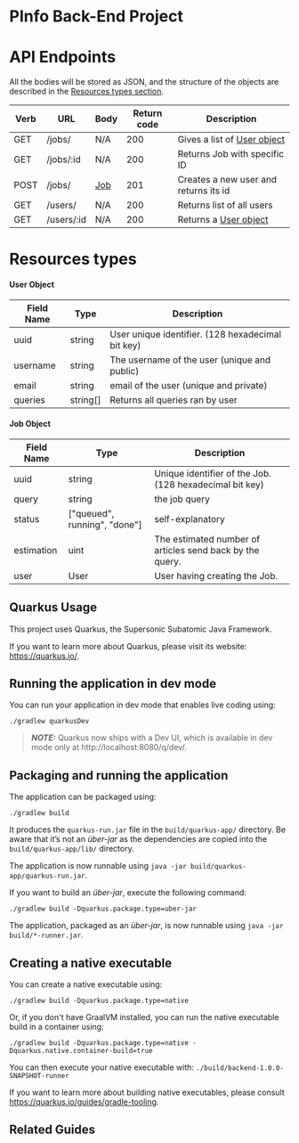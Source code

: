 # PInfo Back-End Project

# API Endpoints

All the bodies will be stored as JSON, and the structure of the objects are described in the [Resources types section](#resources-types).

| Verb | URL        | Body                | Return code | Description                                |
|------|------------|---------------------|-------------|--------------------------------------------|
| GET  | /jobs/     | N/A                 | 200         | Gives a list of [User object](#job-object) |
| GET  | /jobs/:id  | N/A                 | 200         | Returns Job with specific ID               |
| POST | /jobs/     | [Job](#user-object) | 201         | Creates a new user and returns its id      |
| GET  | /users/    | N/A                 | 200         | Returns list of all users                  |
| GET  | /users/:id | N/A                 | 200         | Returns a [User object](#user-object)      |

# Resources types

#### User Object

| Field Name | Type     | Description                                       |
|------------|----------|---------------------------------------------------|
 | uuid       | string   | User unique identifier. (128 hexadecimal bit key) |
| username   | string   | The username of the user (unique and public)      |
| email      | string   | email of the user (unique and private)            |
| queries    | string[] | Returns all queries ran by user                   |


#### Job Object

| Field Name | Type                         | Description                                              |
|------------|------------------------------|----------------------------------------------------------|
| uuid       | string                       | Unique identifier of the Job. (128 hexadecimal bit key)  |
| query      | string                       | the job query                                            |
| status     | ["queued", running", "done"] | self-explanatory                                         |
| estimation | uint                         | The estimated number of articles send back by the query. |
| user       | User                         | User having creating the Job.                            |

## Quarkus Usage

This project uses Quarkus, the Supersonic Subatomic Java Framework.

If you want to learn more about Quarkus, please visit its website: https://quarkus.io/.

## Running the application in dev mode

You can run your application in dev mode that enables live coding using:
```shell script
./gradlew quarkusDev
```

> **_NOTE:_**  Quarkus now ships with a Dev UI, which is available in dev mode only at http://localhost:8080/q/dev/.

## Packaging and running the application

The application can be packaged using:
```shell script
./gradlew build
```
It produces the `quarkus-run.jar` file in the `build/quarkus-app/` directory.
Be aware that it’s not an _über-jar_ as the dependencies are copied into the `build/quarkus-app/lib/` directory.

The application is now runnable using `java -jar build/quarkus-app/quarkus-run.jar`.

If you want to build an _über-jar_, execute the following command:
```shell script
./gradlew build -Dquarkus.package.type=uber-jar
```

The application, packaged as an _über-jar_, is now runnable using `java -jar build/*-runner.jar`.

## Creating a native executable

You can create a native executable using: 
```shell script
./gradlew build -Dquarkus.package.type=native
```

Or, if you don't have GraalVM installed, you can run the native executable build in a container using: 
```shell script
./gradlew build -Dquarkus.package.type=native -Dquarkus.native.container-build=true
```

You can then execute your native executable with: `./build/backend-1.0.0-SNAPSHOT-runner`

If you want to learn more about building native executables, please consult https://quarkus.io/guides/gradle-tooling.

## Related Guides

